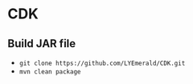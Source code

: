 # CDK
Build JAR file
-------------
- `git clone https://github.com/LYEmerald/CDK.git`
- `mvn clean package`
